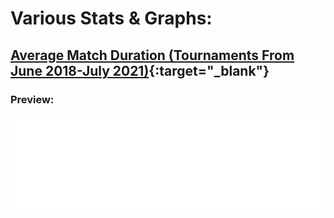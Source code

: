 # Various Stats & Graphs:
## **[Average Match Duration (Tournaments From June 2018-July 2021)](avg_durations.html "Click to view graph in full"){:target="_blank"}**

### Preview:
<div class="iframe-container">
  <iframe src="avg_durations.html" width="100%" frameborder="0" loading="lazy" scrolling="no" title="Average Match Durations" allow="accelerometer; autoplay; encrypted-media; gyroscope; picture-in-picture" allowfullscreen> </iframe>
</div>